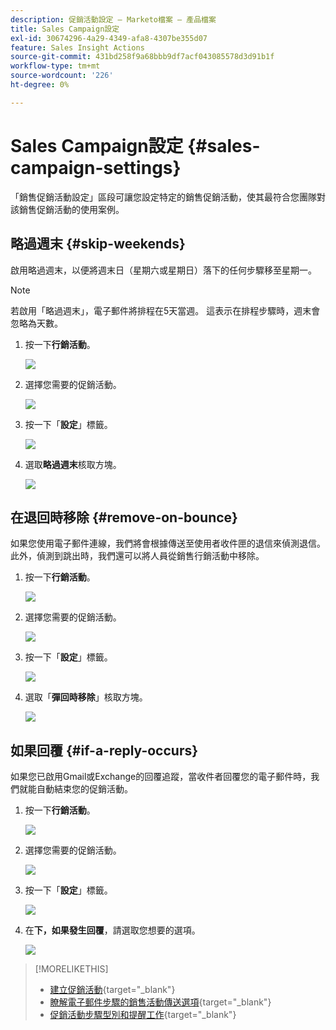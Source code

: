 ```yaml
---
description: 促銷活動設定 — Marketo檔案 — 產品檔案
title: Sales Campaign設定
exl-id: 30674296-4a29-4349-afa8-4307be355d07
feature: Sales Insight Actions
source-git-commit: 431bd258f9a68bbb9df7acf043085578d3d91b1f
workflow-type: tm+mt
source-wordcount: '226'
ht-degree: 0%

---
```


# Sales Campaign設定 {#sales-campaign-settings}

「銷售促銷活動設定」區段可讓您設定特定的銷售促銷活動，使其最符合您團隊對該銷售促銷活動的使用案例。

## 略過週末 {#skip-weekends}

啟用略過週末，以便將週末日（星期六或星期日）落下的任何步驟移至星期一。

>[!NOTE]
>
>若啟用「略過週末」，電子郵件將排程在5天當週。 這表示在排程步驟時，週末會忽略為天數。

1. 按一下&#x200B;**行銷活動**。

   ![](assets/sales-campaign-settings-1.png)

1. 選擇您需要的促銷活動。

   ![](assets/sales-campaign-settings-2.png)

1. 按一下「**設定**」標籤。

   ![](assets/sales-campaign-settings-3.png)

1. 選取&#x200B;**略過週末**&#x200B;核取方塊。

   ![](assets/sales-campaign-settings-4.png)

## 在退回時移除 {#remove-on-bounce}

如果您使用電子郵件連線，我們將會根據傳送至使用者收件匣的退信來偵測退信。 此外，偵測到跳出時，我們還可以將人員從銷售行銷活動中移除。

1. 按一下&#x200B;**行銷活動**。

   ![](assets/sales-campaign-settings-5.png)

1. 選擇您需要的促銷活動。

   ![](assets/sales-campaign-settings-6.png)

1. 按一下「**設定**」標籤。

   ![](assets/sales-campaign-settings-7.png)

1. 選取「**彈回時移除**」核取方塊。

   ![](assets/sales-campaign-settings-8.png)

## 如果回覆 {#if-a-reply-occurs}

如果您已啟用Gmail或Exchange的回覆追蹤，當收件者回覆您的電子郵件時，我們就能自動結束您的促銷活動。

1. 按一下&#x200B;**行銷活動**。

   ![](assets/sales-campaign-settings-9.png)

1. 選擇您需要的促銷活動。

   ![](assets/sales-campaign-settings-10.png)

1. 按一下「**設定**」標籤。

   ![](assets/sales-campaign-settings-11.png)

1. 在&#x200B;**下，如果發生回覆**，請選取您想要的選項。

   ![](assets/sales-campaign-settings-12.png)

>[!MORELIKETHIS]
>
>* [建立促銷活動](/help/marketo/product-docs/marketo-sales-insight/actions/campaigns/create-a-sales-campaign.md){target="_blank"}
>* [瞭解電子郵件步驟的銷售活動傳送選項](/help/marketo/product-docs/marketo-sales-insight/actions/campaigns/understanding-sales-campaign-send-options-for-email-steps.md){target="_blank"}
>* [促銷活動步驟型別和提醒工作](/help/marketo/product-docs/marketo-sales-insight/actions/campaigns/sales-campaign-step-types-and-reminder-tasks.md){target="_blank"}
